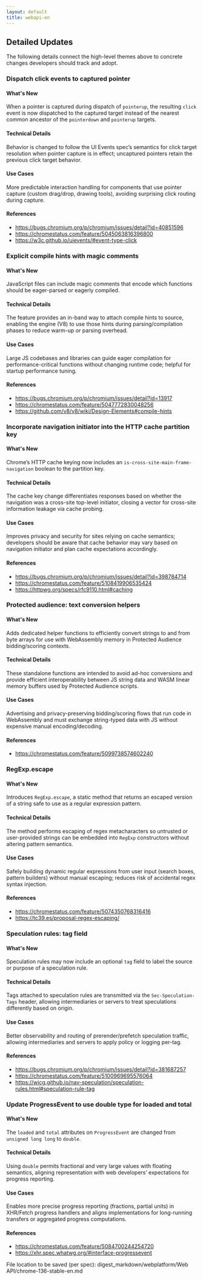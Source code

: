 ```yaml
---
layout: default
title: webapi-en
---
```


## Detailed Updates

The following details connect the high-level themes above to concrete changes developers should track and adopt.

### Dispatch click events to captured pointer

#### What's New
When a pointer is captured during dispatch of `pointerup`, the resulting `click` event is now dispatched to the captured target instead of the nearest common ancestor of the `pointerdown` and `pointerup` targets.

#### Technical Details
Behavior is changed to follow the UI Events spec’s semantics for click target resolution when pointer capture is in effect; uncaptured pointers retain the previous click target behavior.

#### Use Cases
More predictable interaction handling for components that use pointer capture (custom drag/drop, drawing tools), avoiding surprising click routing during capture.

#### References
- https://bugs.chromium.org/p/chromium/issues/detail?id=40851596
- https://chromestatus.com/feature/5045063816396800
- https://w3c.github.io/uievents/#event-type-click

### Explicit compile hints with magic comments

#### What's New
JavaScript files can include magic comments that encode which functions should be eager-parsed or eagerly compiled.

#### Technical Details
The feature provides an in-band way to attach compile hints to source, enabling the engine (V8) to use those hints during parsing/compilation phases to reduce warm-up or parsing overhead.

#### Use Cases
Large JS codebases and libraries can guide eager compilation for performance-critical functions without changing runtime code; helpful for startup performance tuning.

#### References
- https://bugs.chromium.org/p/chromium/issues/detail?id=13917
- https://chromestatus.com/feature/5047772830048256
- https://github.com/v8/v8/wiki/Design-Elements#compile-hints

### Incorporate navigation initiator into the HTTP cache partition key

#### What's New
Chrome’s HTTP cache keying now includes an `is-cross-site-main-frame-navigation` boolean to the partition key.

#### Technical Details
The cache key change differentiates responses based on whether the navigation was a cross-site top-level initiator, closing a vector for cross-site information leakage via cache probing.

#### Use Cases
Improves privacy and security for sites relying on cache semantics; developers should be aware that cache behavior may vary based on navigation initiator and plan cache expectations accordingly.

#### References
- https://bugs.chromium.org/p/chromium/issues/detail?id=398784714
- https://chromestatus.com/feature/5108419906535424
- https://httpwg.org/specs/rfc9110.html#caching

### Protected audience: text conversion helpers

#### What's New
Adds dedicated helper functions to efficiently convert strings to and from byte arrays for use with WebAssembly memory in Protected Audience bidding/scoring contexts.

#### Technical Details
These standalone functions are intended to avoid ad-hoc conversions and provide efficient interoperability between JS string data and WASM linear memory buffers used by Protected Audience scripts.

#### Use Cases
Advertising and privacy-preserving bidding/scoring flows that run code in WebAssembly and must exchange string-typed data with JS without expensive manual encoding/decoding.

#### References
- https://chromestatus.com/feature/5099738574602240

### RegExp.escape

#### What's New
Introduces `RegExp.escape`, a static method that returns an escaped version of a string safe to use as a regular expression pattern.

#### Technical Details
The method performs escaping of regex metacharacters so untrusted or user-provided strings can be embedded into `RegExp` constructors without altering pattern semantics.

#### Use Cases
Safely building dynamic regular expressions from user input (search boxes, pattern builders) without manual escaping; reduces risk of accidental regex syntax injection.

#### References
- https://chromestatus.com/feature/5074350768316416
- https://tc39.es/proposal-regex-escaping/

### Speculation rules: tag field

#### What's New
Speculation rules may now include an optional `tag` field to label the source or purpose of a speculation rule.

#### Technical Details
Tags attached to speculation rules are transmitted via the `Sec-Speculation-Tags` header, allowing intermediaries or servers to treat speculations differently based on origin.

#### Use Cases
Better observability and routing of prerender/prefetch speculation traffic, allowing intermediaries and servers to apply policy or logging per-tag.

#### References
- https://bugs.chromium.org/p/chromium/issues/detail?id=381687257
- https://chromestatus.com/feature/5100969695576064
- https://wicg.github.io/nav-speculation/speculation-rules.html#speculation-rule-tag

### Update ProgressEvent to use double type for loaded and total

#### What's New
The `loaded` and `total` attributes on `ProgressEvent` are changed from `unsigned long long` to `double`.

#### Technical Details
Using `double` permits fractional and very large values with floating semantics, aligning representation with web developers’ expectations for progress reporting.

#### Use Cases
Enables more precise progress reporting (fractions, partial units) in XHR/Fetch progress handlers and aligns implementations for long-running transfers or aggregated progress computations.

#### References
- https://chromestatus.com/feature/5084700244254720
- https://xhr.spec.whatwg.org/#interface-progressevent

File location to be saved (per spec): digest_markdown/webplatform/Web API/chrome-136-stable-en.md
